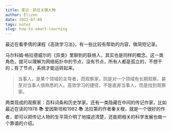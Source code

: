```yaml
--- 
title: 笔记：抓住关键人物
author: Elizen
date: 2022-07-08
tags: notes
slug: how-to-smart-learning
---
```


最近在看李倩的课程《高效学习法》，有一些比较有帮助的内容，做简短记录。

马尔科姆·格拉德威尔的《异类》里聊到的联络人，其实也是同样的概念。这一类角色，就可以理解为网络拓扑中的节点，没有节点，所有人都是孤立的，不想干的；有了节点，系统才能运转起来。

> 当事人，是某个领域的主导者，而观察家，则是对一个领域有长期观察，甚至对当事人很熟悉的人。高效学习的捷径，不是直奔当事人，而是找到观察家。

两类现成的观察家：百科词条和历史学家。还有一类隐藏在中间的传记作家，比如最近在读的1978 📚 爱因斯坦和1982 📚 法拉第的作者秦关根，就是一个很好的作者，即可以把传记人物的生平简介明了地描述清楚，还能把相关的科学发展也做一个靠谱的介绍。